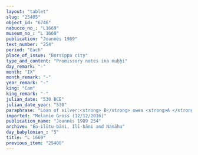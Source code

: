 ```yaml
---
layout: "tablet"
slug: "25405"
object_id: "6746"
nabucco_no_: "L1669"
museum_no_: "L 1669"
publication: "Joannès 1989"
text_number: "254"
period: "Each"
place_of_issue: "Borsippa city"
type_and_content: "Promissory notes ina muẖẖi"
day_remark: "-"
month: "IX"
month_remark: "-"
year_remark: "-"
king: "Cam"
king_remark: "-"
julian_date: "530 BCE"
julian_date_year: "530"
paraphrase: "Loan of silver:<strong> B</strong> owes <strong>A </strong>1 shekel of silver. He will give the silver in Kislīm (IX). 2 witnesses (Nab&ucirc;-ittannu/Nab&ucirc;-&scaron;umu-i&scaron;kun//Ilī-bāni) and the scribe.<br /> &nbsp;<br /> <strong>A</strong> = &Scaron;āhitu/Nab&ucirc;-zuqup-kīna; <strong>B</strong> = &Scaron;iriktu/Lūṣi-ana-nūr-Marduk/Ilī-bāni; Scribe = Nab&ucirc;-mu&scaron;ētiq-uddi/Bēl-lē&rsquo;i//Ilī-bāni<br /> &nbsp;"
imported: "Melanie Gross (12/12/2016)"
publication_name: "Joannès 1989 254"
archive: "Ea-ilūtu-bāni, Ilī-bāni and Nanāhu"
day_babylonian_: "5"
title: "L 1669"
previous_item: "25408"
---
```

